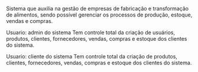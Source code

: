 Sistema que auxilia na gestão de empresas de fabricação e transformação de alimentos, sendo possível gerenciar os processos de produção, estoque, vendas e compras.

Usuario: admin do sistema
Tem controle total da criação de usuários, produtos, clientes, fornecedores, vendas, compras e estoque dos clientes do sistema.

Usuario: cliente do sistema
Tem controle total da criação de produtos, clientes, fornecedores, vendas, compras e estoque dos clientes do sistema.
```
